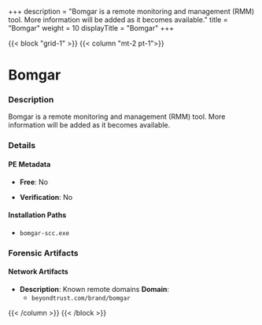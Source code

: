 +++
description = "Bomgar is a remote monitoring and management (RMM) tool. More information will be added as it becomes available."
title = "Bomgar"
weight = 10
displayTitle = "Bomgar"
+++


{{< block "grid-1" >}}
{{< column "mt-2 pt-1">}}

# Bomgar


### Description

Bomgar is a remote monitoring and management (RMM) tool. More information will be added as it becomes available.




### Details


#### PE Metadata


- **Free**: No

- **Verification**: No




#### Installation Paths
- `bomgar-scc.exe`

### Forensic Artifacts




#### Network Artifacts

- **Description**: Known remote domains
  **Domain**:
    - `beyondtrust.com/brand/bomgar`








{{< /column >}}
{{< /block >}}
